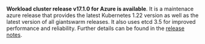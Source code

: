 **Workload cluster release v17.1.0 for Azure is available**. It is a maintenace azure release that provides the latest Kubernetes 1.22 version as well as the latest version of all giantswarm releases. It also uses etcd 3.5 for improved performance and reliability. Further details can be found in the [release notes](https://docs.giantswarm.io/changes/workload-cluster-releases-azure/releases/azure-v17.1.0/).
